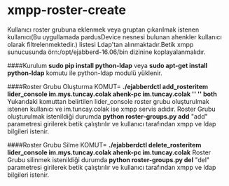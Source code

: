 # xmpp-roster-create

Kullanıcı roster grubuna eklenmek veya gruptan çıkarılmak istenen kullanıcı(Bu uygullamada pardusDevice nesnesi bulunan ahenkler kullanıcı olarak filtrelenmektedir.) listesi Ldap'tan alınmaktadır.Betik xmpp sunucusunda örn:/opt/ejabberd-16.06/bin dizinine koplayalanmalıdır.

####Kurulum
**sudo pip install python-ldap** veya **sudo apt-get install python-ldap**
komutu ile python-ldap modulü yüklenir.

####Roster Grubu Oluşturma
KOMUT= **./ejabberdctl add_rosteritem lider_console im.mys.tuncay.colak  ahenk-pc im.tuncay.colak '' '' both**
Yukarıdaki komuttan belirtilen lider_console roster grubu oluşturulmak istenen kullanıcı ve im.tuncay.colak ise xmpp servis adıdır. Roster Grubu oluşturulmak istenildiği durumda 
**python roster-groups.py add** 
"add" parametresi girilerek betik çalıştırılır ve kullanıcı tarafından xmpp ve ldap bilgileri istenir.

####Roster Grubu Silme
KOMUT= **./ejabberdctl delete_rosteritem lider_console im.mys.tuncay.colak  ahenk-pc im.tuncay.colak**
Roster Grubu silinmek istenildiği durumda 
**python roster-groups.py del**
"del" parametresi girilerek betik çalıştırılır ve kullanıcı tarafından xmpp ve ldap bilgileri istenir.
